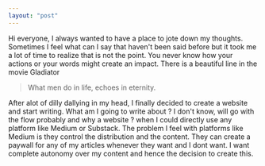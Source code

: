 ```yaml
---
layout: "post"
---
```


Hi everyone, I always wanted to have a place to jote down my thoughts. Sometimes I feel what can I say that haven't been said before but it took me a lot of time to realize that is not the point. You never know how your actions or your words might create an impact. There is a beautiful line in the movie Gladiator

> What men do in life, echoes in eternity.

After alot of dilly dallying in my head, I finally decided to create a website and start writing. What am I going to write about ? I don't know, will go with the flow probably and why a website ? when I could directly use any platform like Medium or Substack. The problem I feel with platforms like Medium is they control the distribution and the content. They can create a paywall for any of my articles whenever they want and I dont want. I want complete autonomy over my content and hence the decision to create this. 

